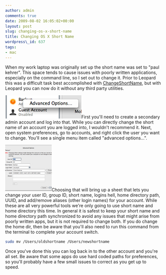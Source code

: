 ```yaml
---
author: admin
comments: true
date: 2009-08-02 16:05:02+00:00
layout: post
slug: changing-os-x-short-name
title: Changing OS X Short Name
wordpress\_id: 637
tags:
- mac
---
```


When my work laptop was originally set up the short name was set to "paul kehrer".  This space tends to cause issues with poorly written applications, especially on the command line, so I set out to change it.  Prior to Leopard this was a difficult task best accomplished with [ChangeShortName](http://www.danfrakes.com/ChangeShortName.html), but with Leopard you can now do it without any third party utilities.

[![advancedoptions](/assets/media/2009/08/advancedoptions1.png)](/assets/media/2009/08/advancedoptions1.png)First you'll need to create a secondary admin account and log into that.  While you can directly change the short name of an account you are logged into, I wouldn't recommend it.  Next, open system preferences, go to accounts, and right click the user you want to change.  You'll see a single menu item called "advanced options...".

[![useroptions](/assets/media/2009/08/useroptions-150x150.png)](/assets/media/2009/08/useroptions.png)Choosing that will bring up a sheet that lets you change your user ID, group ID, short name, logins hell, home directory path, UUID, and add/remove aliases (other login names) for your account.  While these are all very powerful tools we're only going to use short name and home directory this time.  In general it is safest to keep your short name and home directory path synchronized to avoid any issues that might arise from poorly written apps, but it is not required to change both.  If you do change the home dir, then be aware that you'll also need to run this command from the terminal to complete your account switch.

```bash
sudo mv /Users/oldshortname /Users/newshortname
```

Once you've done this you can log back in to the other account and you're all set.  Be aware that some apps do use hard coded paths for preferences, so you'll probably have a few small issues to correct as you get up to speed.
